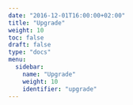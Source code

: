 ```yaml
---
date: "2016-12-01T16:00:00+02:00"
title: "Upgrade"
weight: 10
toc: false
draft: false
type: "docs"
menu:
  sidebar:
    name: "Upgrade"
    weight: 10
    identifier: "upgrade"
---
```

